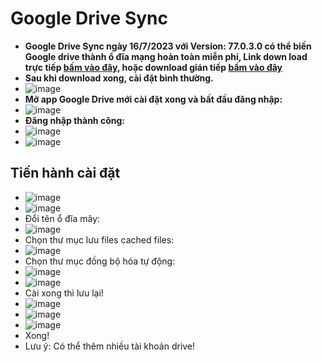 # Google Drive Sync #

- **Google Drive Sync ngày 16/7/2023 với Version: 77.0.3.0 có thể biến Google drive thành ổ đĩa mạng hoàn toàn miễn phí, Link down load trực tiếp [bấm vào đây](https://www.google.com/drive/download/), hoặc download gián tiếp [bấm vào đây](https://bsthanh-my.sharepoint.com/:f:/g/personal/0914678254_bsthanh_onmicrosoft_com/Eu4ojqEzpjZJnYvywUKJEI0BfiwmaoLPXdkglT_zLSaFSw?e=xadFbb)**
- **Sau khi download xong, cài đặt bình thường.**
- ![image](https://github.com/BsNgChiThanh/GoogleDriveSync/assets/82578024/c7242a6a-189f-4050-843d-bd96c20a5547)
- **Mở app Google Drive mới cài đặt xong và bất đầu đăng nhập:**
- ![image](https://github.com/BsNgChiThanh/GoogleDriveSync/assets/82578024/2107d666-9e59-45f8-af0b-233336978f94)
- **Đăng nhập thành công:**
- ![image](https://github.com/BsNgChiThanh/GoogleDriveSync/assets/82578024/6fdc420e-65e8-499e-81f2-3012c552a16f)
- ![image](https://github.com/BsNgChiThanh/GoogleDriveSync/assets/82578024/4243be6c-169a-42b1-8bf8-3b398feb6611)
## Tiến hành cài đặt ##
- ![image](https://github.com/BsNgChiThanh/GoogleDriveSync/assets/82578024/172c48bb-f7b3-4b15-bb94-56156503f077)
- ![image](https://github.com/BsNgChiThanh/GoogleDriveSync/assets/82578024/2aad019a-8f36-48b8-a5e3-1bd25a53b317)
- Đổi tên ổ đĩa mây:
- ![image](https://github.com/BsNgChiThanh/GoogleDriveSync/assets/82578024/2dbc3722-03dd-4977-93df-8c26ea5ea242)
- Chọn thư mục lưu files cached files:
- ![image](https://github.com/BsNgChiThanh/GoogleDriveSync/assets/82578024/63253cac-705f-4bf7-9b57-e0ad708a2ca1)
- Chọn thư mục đồng bộ hóa tự động:
- ![image](https://github.com/BsNgChiThanh/GoogleDriveSync/assets/82578024/8dc5b93f-6f52-4722-b6b1-993a9547caf3)
- ![image](https://github.com/BsNgChiThanh/GoogleDriveSync/assets/82578024/b1bdcb0d-bb4a-43de-a9fe-9ec42e97f29e)
- Cài xong thì lưu lại!
- ![image](https://github.com/BsNgChiThanh/GoogleDriveSync/assets/82578024/030f5b62-07fd-4e80-a17d-c256508a5faa)
- ![image](https://github.com/BsNgChiThanh/GoogleDriveSync/assets/82578024/738cee68-5dee-447c-97c7-116ddac2fcfc)
- ![image](https://github.com/BsNgChiThanh/GoogleDriveSync/assets/82578024/ae5a7c46-9b9d-4bb2-818f-bb5f6c03056a)
- Xong!
-  Lưu ý: Có thể thêm nhiều tài khoản drive!
